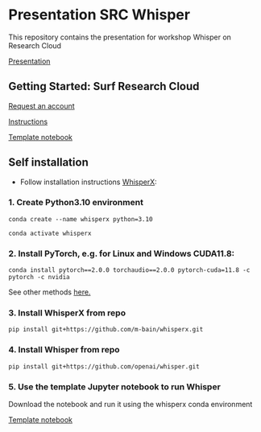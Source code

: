 # Presentation SRC Whisper

This repository contains the presentation for workshop Whisper on Research Cloud

[Presentation](https://jelletreep.github.io/src-presentation/src-whisper.html)

## Getting Started: Surf Research Cloud

[Request an account](https://www.uu.nl/en/research/research-data-management/tools-services/software-and-computing/virtual-research-environments)

[Instructions](https://utrechtuniversity.github.io/vre-docs/docs/workspaces/whisper.html)

[Template notebook](notebooks/whisper_template.ipynb)



## Self installation

- Follow installation instructions [WhisperX](https://github.com/m-bain/whisperX):

### 1. Create Python3.10 environment

`conda create --name whisperx python=3.10`

`conda activate whisperx`

### 2. Install PyTorch, e.g. for Linux and Windows CUDA11.8:

`conda install pytorch==2.0.0 torchaudio==2.0.0 pytorch-cuda=11.8 -c pytorch -c nvidia`

See other methods [here.](https://pytorch.org/get-started/previous-versions/#v200)

### 3. Install WhisperX from repo

`pip install git+https://github.com/m-bain/whisperx.git`

### 4. Install Whisper from repo

`pip install git+https://github.com/openai/whisper.git`

### 5. Use the template Jupyter notebook to run Whisper
Download the notebook and run it using the whisperx conda environment

[Template notebook](notebooks/whisper_template.ipynb)